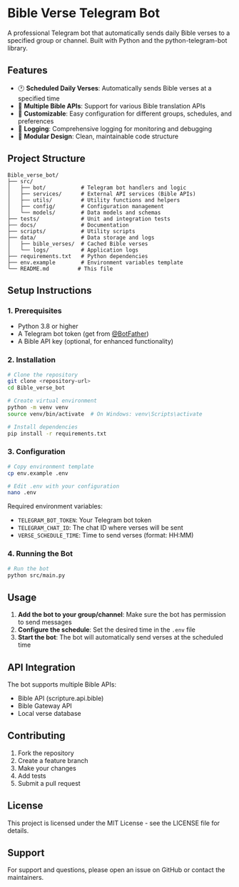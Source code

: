 # Bible Verse Telegram Bot

A professional Telegram bot that automatically sends daily Bible verses to a specified group or channel. Built with Python and the python-telegram-bot library.

## Features

- 🕐 **Scheduled Daily Verses**: Automatically sends Bible verses at a specified time
- 📖 **Multiple Bible APIs**: Support for various Bible translation APIs
- 🎯 **Customizable**: Easy configuration for different groups, schedules, and preferences
- 📝 **Logging**: Comprehensive logging for monitoring and debugging
- 🔧 **Modular Design**: Clean, maintainable code structure

## Project Structure

```
Bible_verse_bot/
├── src/
│   ├── bot/           # Telegram bot handlers and logic
│   ├── services/      # External API services (Bible APIs)
│   ├── utils/         # Utility functions and helpers
│   ├── config/        # Configuration management
│   └── models/        # Data models and schemas
├── tests/             # Unit and integration tests
├── docs/              # Documentation
├── scripts/           # Utility scripts
├── data/              # Data storage and logs
│   ├── bible_verses/  # Cached Bible verses
│   └── logs/          # Application logs
├── requirements.txt   # Python dependencies
├── env.example        # Environment variables template
└── README.md         # This file
```

## Setup Instructions

### 1. Prerequisites

- Python 3.8 or higher
- A Telegram bot token (get from [@BotFather](https://t.me/botfather))
- A Bible API key (optional, for enhanced functionality)

### 2. Installation

```bash
# Clone the repository
git clone <repository-url>
cd Bible_verse_bot

# Create virtual environment
python -m venv venv
source venv/bin/activate  # On Windows: venv\Scripts\activate

# Install dependencies
pip install -r requirements.txt
```

### 3. Configuration

```bash
# Copy environment template
cp env.example .env

# Edit .env with your configuration
nano .env
```

Required environment variables:

- `TELEGRAM_BOT_TOKEN`: Your Telegram bot token
- `TELEGRAM_CHAT_ID`: The chat ID where verses will be sent
- `VERSE_SCHEDULE_TIME`: Time to send verses (format: HH:MM)

### 4. Running the Bot

```bash
# Run the bot
python src/main.py
```

## Usage

1. **Add the bot to your group/channel**: Make sure the bot has permission to send messages
2. **Configure the schedule**: Set the desired time in the `.env` file
3. **Start the bot**: The bot will automatically send verses at the scheduled time

## API Integration

The bot supports multiple Bible APIs:

- Bible API (scripture.api.bible)
- Bible Gateway API
- Local verse database

## Contributing

1. Fork the repository
2. Create a feature branch
3. Make your changes
4. Add tests
5. Submit a pull request

## License

This project is licensed under the MIT License - see the LICENSE file for details.

## Support

For support and questions, please open an issue on GitHub or contact the maintainers.
